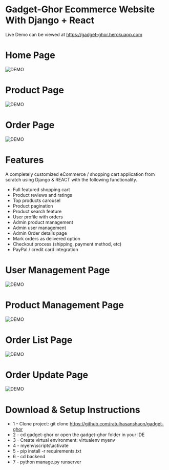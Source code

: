 # Gadget-Ghor Ecommerce Website With Django + React



Live Demo can be viewed at https://gadget-ghor.herokuapp.com



# Home Page
![DEMO](../master/static/images/Homepage.jpg)

# Product Page
![DEMO](../master/static/images/Productpage.jpg)

# Order Page
![DEMO](../master/static/images/Orderpage.jpg)



# Features
A completely customized eCommerce / shopping cart application from scratch using Django & REACT with the following functionality.

* Full featured shopping cart
* Product reviews and ratings
* Top products carousel
* Product pagination
* Product search feature
* User profile with orders
* Admin product management
* Admin user management
* Admin Order details page
* Mark orders as delivered option
* Checkout process (shipping, payment method, etc)
* PayPal / credit card integration

# User Management Page
![DEMO](../master/static/images/UserManagement.jpg)

# Product Management Page
![DEMO](../master/static/images/ProductManagement.jpg)

# Order List Page
![DEMO](../master/static/images/OrderManagement.jpg)

# Order Update Page
![DEMO](../master/static/images/OrderUpdate.jpg)

# Download & Setup Instructions

* 1 - Clone project: git clone https://github.com/ratulhasanshaon/gadget-ghor
* 2 - cd gadget-ghor or open the gadget-ghor folder in your IDE
* 3 - Create virtual environment: virtualenv myenv
* 4 - myenv\scripts\activate
* 5 - pip install -r requirements.txt
* 6 - cd backend
* 7 - python manage.py runserver


